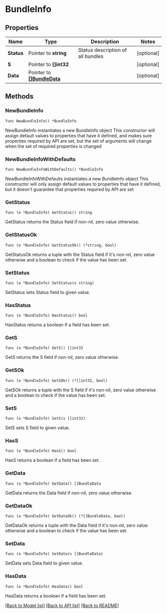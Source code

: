 # BundleInfo

## Properties

Name | Type | Description | Notes
------------ | ------------- | ------------- | -------------
**Status** | Pointer to **string** | Status description of all bundles | [optional] 
**S** | Pointer to **[]int32** |  | [optional] 
**Data** | Pointer to [**[]BundleData**](BundleData.md) |  | [optional] 

## Methods

### NewBundleInfo

`func NewBundleInfo() *BundleInfo`

NewBundleInfo instantiates a new BundleInfo object
This constructor will assign default values to properties that have it defined,
and makes sure properties required by API are set, but the set of arguments
will change when the set of required properties is changed

### NewBundleInfoWithDefaults

`func NewBundleInfoWithDefaults() *BundleInfo`

NewBundleInfoWithDefaults instantiates a new BundleInfo object
This constructor will only assign default values to properties that have it defined,
but it doesn't guarantee that properties required by API are set

### GetStatus

`func (o *BundleInfo) GetStatus() string`

GetStatus returns the Status field if non-nil, zero value otherwise.

### GetStatusOk

`func (o *BundleInfo) GetStatusOk() (*string, bool)`

GetStatusOk returns a tuple with the Status field if it's non-nil, zero value otherwise
and a boolean to check if the value has been set.

### SetStatus

`func (o *BundleInfo) SetStatus(v string)`

SetStatus sets Status field to given value.

### HasStatus

`func (o *BundleInfo) HasStatus() bool`

HasStatus returns a boolean if a field has been set.

### GetS

`func (o *BundleInfo) GetS() []int32`

GetS returns the S field if non-nil, zero value otherwise.

### GetSOk

`func (o *BundleInfo) GetSOk() (*[]int32, bool)`

GetSOk returns a tuple with the S field if it's non-nil, zero value otherwise
and a boolean to check if the value has been set.

### SetS

`func (o *BundleInfo) SetS(v []int32)`

SetS sets S field to given value.

### HasS

`func (o *BundleInfo) HasS() bool`

HasS returns a boolean if a field has been set.

### GetData

`func (o *BundleInfo) GetData() []BundleData`

GetData returns the Data field if non-nil, zero value otherwise.

### GetDataOk

`func (o *BundleInfo) GetDataOk() (*[]BundleData, bool)`

GetDataOk returns a tuple with the Data field if it's non-nil, zero value otherwise
and a boolean to check if the value has been set.

### SetData

`func (o *BundleInfo) SetData(v []BundleData)`

SetData sets Data field to given value.

### HasData

`func (o *BundleInfo) HasData() bool`

HasData returns a boolean if a field has been set.


[[Back to Model list]](../README.md#documentation-for-models) [[Back to API list]](../README.md#documentation-for-api-endpoints) [[Back to README]](../README.md)


